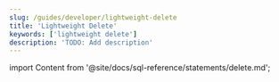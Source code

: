 ```yaml
---
slug: /guides/developer/lightweight-delete
title: 'Lightweight Delete'
keywords: ['lightweight delete']
description: 'TODO: Add description'
---
```

import Content from '@site/docs/sql-reference/statements/delete.md';

<Content />
